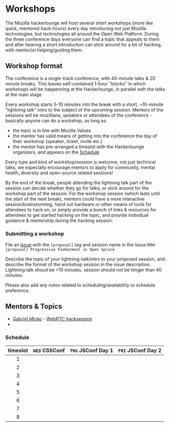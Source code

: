 # Workshops

The Mozilla hackerlounge will host several short workshops (more like quick, mentored hack-hours) every day introducing not just Mozilla technologies, but technologies all around the Open Web Platform. During the three conference days everyone can find a topic that appeals to them and after hearing a short introduction can stick around for a bit of hacking, with mentor(s) helping/guiding them.

## Workshop format

The conference is a single-track conference, with 40-minute talks & 20 minute breaks. This leaves self-contained 1-hour "blocks" in which workshops will be happenning at the Hackerlounge, in parallel with the talks at the main stage.

Every workshop starts 5-10 minutes into the break with a short, ~10-minute "lightning talk" intro to the subject of the upcoming session. Mentors of the sessions will be mozillians, speakers or attendees of the conference - basically anyone can do a workshop, as long as:
* the topic is in line with Mozilla Values
* the mentor has valid means of getting into the conference the day of their workshop (speaker, ticket, invite etc.)
* the mentor has pre-arranged a timeslot with the Hackerlounge organizers, and appears on the [Schedule](#Schedule)

Every type and kind of workshop/session is welcome, not just technical talks, we especially encourage mentors to apply for community, mental health, diversity and open-source related sessions!

By the end of the break, people attending the lightning talk part of the session can decide whether they go for talks, or stick around for the workshop part of the session. For the workshop session (which lasts until the start of the next break), mentors could have a more interactive session/brainstorming, hand out hardware or other means of tools for attendees to hack on, or simply provide a bunch of links & resources for attendees to get started hacking on the topic, and provide individual guidance & mentorship during the hacking session.

### Submitting a workshop

File an [issue](issues) with the `[proposal]` tag and session name in the issue title:  
`[proposal] Progressive Foobarment in Open Spruce`

Describe the topic of your lightning-talk/intro to your proposed session, and describe the format of the workshop session in the issue description. Lightning talk shoud be <10 minutes, session should not be longer than 40 minutes.

Please also add any notes related to scheduling/availability or schedule preference.

## Mentors & Topics

* [Gabriel Micko]() - [WebRTC hacksession](#)
* 

### Schedule

| timeslot | `WED` CSSConf   | `THU` JSConf Day 1 | `FRI` JSConf Day 2 |
| :------: | :-------: | :----------: | :----------: |
| 1 ||||
| 2 ||||
| 3 ||||
| 4 ||||
| 5 ||||
| 6 ||||
| 7 ||||
| 8 ||||
